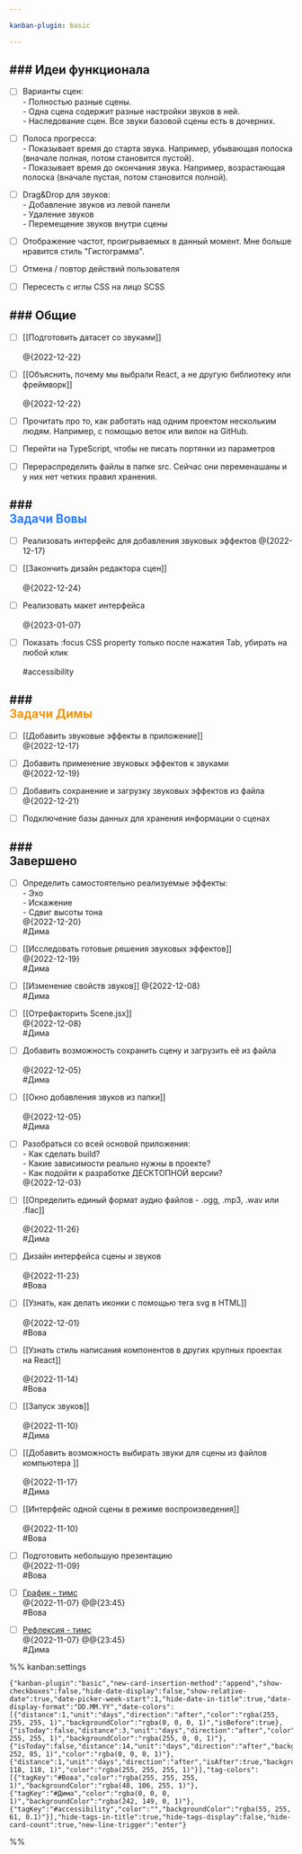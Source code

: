 ```yaml
---

kanban-plugin: basic

---
```


## ### Идеи функционала

- [ ] Варианты сцен:<br>- Полностью разные сцены.<br>- Одна сцена содержит разные настройки звуков в ней.<br>- Наследование сцен. Все звуки базовой сцены есть в дочерних.
- [ ] Полоса прогресса:<br>- Показывает время до старта звука. Например, убывающая полоска (вначале полная, потом становится пустой).<br>- Показывает время до окончания звука. Например, возрастающая полоска (вначале пустая, потом становится полной).
- [ ] Drag&Drop для звуков:<br>- Добавление звуков из левой панели<br>- Удаление звуков<br>- Перемещение звуков внутри сцены
- [ ] Отображение частот, проигрываемых в данный момент. Мне больше нравится стиль "Гистограмма".
- [ ] Отмена / повтор действий пользователя
- [ ] Пересесть с иглы CSS на лицо SCSS


## ### Общие

- [ ] [[Подготовить датасет со звуками]]<br><br>@{2022-12-22}
- [ ] [[Объяснить, почему мы выбрали React, а не другую библиотеку или фреймворк]]<br><br>@{2022-12-22}
- [ ] Прочитать про то, как работать над одним проектом нескольким людям. Например, с помощью веток или вилок на GitHub.
- [ ] Перейти на TypeScript, чтобы не писать портянки из параметров
- [ ] Перераспределить файлы в папке src. Сейчас они переменашаны и у них нет четких правил хранения.


## ### <div style='color: #297bff'>Задачи Вовы</div>

- [ ] Реализовать интерфейс для добавления звуковых эффектов @{2022-12-17}
- [ ] [[Закончить дизайн редактора сцен]]<br><br>@{2022-12-24}
- [ ] Реализовать макет интерфейса<br><br>@{2023-01-07}
- [ ] Показать :focus CSS property только после нажатия Tab, убирать на любой клик<br><br>#accessibility


## ### <div style='color: #f29500'>Задачи Димы</div>

- [ ] [[Добавить звуковые эффекты в приложение]] <br>@{2022-12-17}
- [ ] Добавить применение звуковых эффектов к звуками<br>@{2022-12-19}
- [ ] Добавить сохранение и загрузку звуковых эффектов из файла <br>@{2022-12-21}
- [ ] Подключение базы данных для хранения информации о сценах


## ### <div class='tasks_completed'>Завершено</div>

- [ ] Определить самостоятельно реализуемые эффекты:<br>- Эхо<br>- Искажение<br>- Сдвиг высоты тона<br>@{2022-12-20}<br>#Дима
- [ ] [[Исследовать готовые решения звуковых эффектов]] <br>@{2022-12-19}<br>#Дима
- [ ] [[Изменение свойств звуков]] @{2022-12-08}<br>#Дима
- [ ] [[Отрефакторить Scene.jsx]]<br>@{2022-12-08}<br>#Дима
- [ ] Добавить возможность сохранить сцену и загрузить её из файла<br><br>@{2022-12-05}<br>#Дима
- [ ] [[Окно добавления звуков из папки]]<br><br>@{2022-12-05}<br>#Дима
- [ ] Разобраться со всей основой приложения: <br>- Как сделать build? <br>- Какие зависимости реально нужны в проекте? <br>- Как подойти к разработке ДЕСКТОПНОЙ версии?<br>@{2022-12-03}
- [ ] [[Определить единый формат аудио файлов - .ogg, .mp3, .wav или .flac]]<br><br>@{2022-11-26}<br>#Дима
- [ ] Дизайн интерфейса сцены и звуков<br><br>@{2022-11-23}<br>#Вова
- [ ] [[Узнать, как делать иконки с помощью тега svg в HTML]]<br><br>@{2022-12-01}<br>#Вова
- [ ] [[Узнать стиль написания компонентов в других крупных проектах на React]]<br><br>@{2022-11-14}<br>#Вова
- [ ] [[Запуск звуков]] <br><br>@{2022-11-10}<br>#Дима
- [ ] [[Добавить возможность выбирать звуки для сцены из файлов компьютера ]]<br><br>@{2022-11-17}<br>#Дима
- [ ] [[Интерфейс одной сцены в режиме воспроизведения]] <br><br>@{2022-11-10}<br>#Вова
- [ ] Подготовить небольшую презентацию<br>@{2022-11-09}<br>#Вова
- [ ] [График - тимс](https://teams.microsoft.com/_#/school/tab::3717002657/19:fBnCvoy06PK9FkAOj7Sy_fQfIf5S1IJsYgyqLqjXE4s1@thread.tacv2?threadId=19:fBnCvoy06PK9FkAOj7Sy_fQfIf5S1IJsYgyqLqjXE4s1@thread.tacv2&messageId=classroom&ctx=channel&isTeamLevelApp=true) <br>@{2022-11-07} @@{23:45}<br>#Вова
- [ ] [Рефлексия - тимс](https://teams.microsoft.com/_#/school/tab::3717002657/19:fBnCvoy06PK9FkAOj7Sy_fQfIf5S1IJsYgyqLqjXE4s1@thread.tacv2?threadId=19:fBnCvoy06PK9FkAOj7Sy_fQfIf5S1IJsYgyqLqjXE4s1@thread.tacv2&messageId=classroom&ctx=channel&isTeamLevelApp=true) <br>@{2022-11-07} @@{23:45}<br>#Дима




%% kanban:settings
```
{"kanban-plugin":"basic","new-card-insertion-method":"append","show-checkboxes":false,"hide-date-display":false,"show-relative-date":true,"date-picker-week-start":1,"hide-date-in-title":true,"date-display-format":"DD.MM.YY","date-colors":[{"distance":1,"unit":"days","direction":"after","color":"rgba(255, 255, 255, 1)","backgroundColor":"rgba(0, 0, 0, 1)","isBefore":true},{"isToday":false,"distance":3,"unit":"days","direction":"after","color":"rgba(255, 255, 255, 1)","backgroundColor":"rgba(255, 0, 0, 1)"},{"isToday":false,"distance":14,"unit":"days","direction":"after","backgroundColor":"rgba(255, 252, 85, 1)","color":"rgba(0, 0, 0, 1)"},{"distance":1,"unit":"days","direction":"after","isAfter":true,"backgroundColor":"rgba(118, 118, 118, 1)","color":"rgba(255, 255, 255, 1)"}],"tag-colors":[{"tagKey":"#Вова","color":"rgba(255, 255, 255, 1)","backgroundColor":"rgba(48, 106, 255, 1)"},{"tagKey":"#Дима","color":"rgba(0, 0, 0, 1)","backgroundColor":"rgba(242, 149, 0, 1)"},{"tagKey":"#accessibility","color":"","backgroundColor":"rgba(55, 255, 61, 0.1)"}],"hide-tags-in-title":true,"hide-tags-display":false,"hide-card-count":true,"new-line-trigger":"enter"}
```
%%